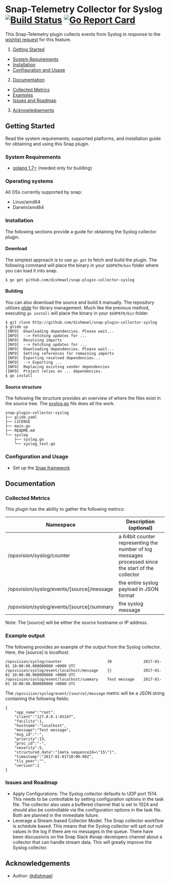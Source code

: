 <!--
http://www.apache.org/licenses/LICENSE-2.0.txt


Copyright 2017 OpsVision Solutions

Licensed under the Apache License, Version 2.0 (the "License");
you may not use this file except in compliance with the License.
You may obtain a copy of the License at

    http://www.apache.org/licenses/LICENSE-2.0

Unless required by applicable law or agreed to in writing, software
distributed under the License is distributed on an "AS IS" BASIS,
WITHOUT WARRANTIES OR CONDITIONS OF ANY KIND, either express or implied.
See the License for the specific language governing permissions and
limitations under the License.
-->
# **Snap-Telemetry Collector for Syslog** [![Build Status](https://travis-ci.org/dishmael/snap-plugin-collector-syslog.svg?branch=master)](https://travis-ci.org/dishmael/snap-plugin-collector-syslog) [![Go Report Card](https://goreportcard.com/badge/github.com/dishmael/snap-plugin-collector-syslog)](https://goreportcard.com/report/github.com/dishmael/snap-plugin-collector-syslog)

This Snap-Telemetry plugin collects events from Syslog in response to the [wishlist request](https://github.com/intelsdi-x/snap/issues/1117) for this feature.

1. [Getting Started](#getting-started)
  * [System Requirements](#system-requirements)
  * [Installation](#installation)
  * [Configuration and Usage](#configuration-and-usage)
2. [Documentation](#documentation)
  * [Collected Metrics](#collected-metrics)
  * [Examples](#examples)
  * [Issues and Roadmap](#issues-and-roadmap)
3. [Acknowledgements](#acknowledgements)

## Getting Started
Read the system requirements, supported platforms, and installation guide for obtaining and using this Snap plugin.
### System Requirements 
* [golang 1.7+](https://golang.org/dl/) (needed only for building)

### Operating systems
All OSs currently supported by snap:
* Linux/amd64
* Darwin/amd64

### Installation
The following sections provide a guide for obtaining the Syslog collector plugin.
#### Download
The simplest approach is to use ```go get``` to fetch and build the plugin. The following command will place the binary in your ```$GOPATH/bin``` folder where you can load it into snap.
```
$ go get github.com/dishmael/snap-plugin-collector-syslog
```

#### Building
You can also download the source and build it manually. The repository utilizes [glide](https://github.com/Masterminds/glide) for library management. Much like the previous method, executing ```go install``` will place the binary in your ```$GOPATH/bin``` folder.
```
$ git clone http://github.com/dishmael/snap-plugin-collector-syslog
$ glide up
[INFO]	Downloading dependencies. Please wait...
[INFO]	--> Fetching updates for ...
[INFO]	Resolving imports
[INFO]	--> Fetching updates for ...
[INFO]	Downloading dependencies. Please wait...
[INFO]	Setting references for remaining imports
[INFO]	Exporting resolved dependencies...
[INFO]	--> Exporting ...
[INFO]	Replacing existing vendor dependencies
[INFO]	Project relies on ... dependencies.
$ go install
```

#### Source structure
The following file structure provides an overview of where the files exist in the source tree. The [syslog.go](https://github.com/dishmael/snap-plugin-collector-syslog/blob/master/syslog/syslog.go) file does all the work.
```
snap-plugin-collector-syslog
├── glide.yaml
├── LICENSE
├── main.go
├── README.md
└── syslog
    ├── syslog.go
    └── syslog_test.go
```

### Configuration and Usage
* Set up the [Snap framework](https://github.com/intelsdi-x/snap/blob/master/README.md#getting-started)


## Documentation
### Collected Metrics
This plugin has the ability to gather the following metrics:

| Namespace | Description (optional) |
| ----------|----------------------- |
| /opsvision/syslog/counter | a 64bit counter representing the number of log messages processed since the start of the collector |
| /opsvision/syslog/events/[source]/message | the entire syslog payload in JSON format |
| /opsvision/syslog/events/[source]/summary | the syslog message |

Note: The [source] will be either the source hostname or IP address.

### Example output
The following provides an example of the output from the Syslog collector. Here, the [source] is *localhost*.
```
/opsvision/syslog/counter 					 39 	         2017-01-01 10:00:00.000000000 +0000 UTC
/opsvision/syslog/event/localhost/message 	 {} 	         2017-01-01 10:00:00.000000000 +0000 UTC
/opsvision/syslog/event/localhost/summary 	 Test message 	 2017-01-01 10:00:00.000000000 +0000 UTC
```
The ```/opsvision/syslog/event/[source]/message``` metric will be a JSON string containing the following fields:
```
{
	"app_name":"root",
	"client":"127.0.0.1:45147",
	"facility":1,
    "hostname":"localhost",
	"message":"Test message",
	"msg_id":"-",
	"priority":13,
    "proc_id":"-",
	"severity":5,
    "structured_data":"[meta sequenceId=\"15\"]",
	"timestamp":"2017-01-01T10:00:00Z",
	"tls_peer":"",
	"version":1
}
```
### Issues and Roadmap
* Apply Configurations: The Syslog collector defaults to UDP port 1514. This needs to be controllable by setting configuration options in the task file. The collector also uses a buffered channel that is set to 1024 and should also be controllable via the configuration options in the task file. Both are planned in the immediate future.
* Leverage a Stream-based Collector Model: The Snap collector workflow is schedule based. This means that the Syslog collector will spit out null values in the log if there are no messages in the queue. There have been discussions on the Snap Slack #snap-developers channel about a collector that can handle stream data. This will greatly improve the Syslog collector.

## Acknowledgements
* Author: [@dishmael](https://github.com/dishmael/)
